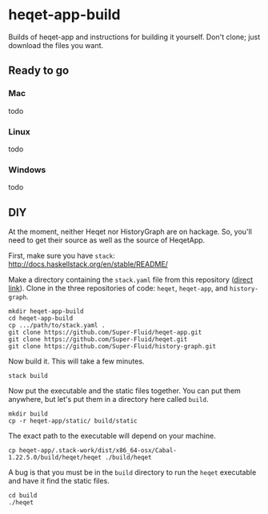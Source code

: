 # heqet-app-build
Builds of heqet-app and instructions for building it yourself. 
Don't clone; just download the files you want.

## Ready to go
### Mac
todo
### Linux
todo
### Windows
todo

## DIY
At the moment, neither Heqet nor HistoryGraph are on
hackage. So, you'll need to get their source as well as the source
of HeqetApp.

First, make sure you have `stack`: <http://docs.haskellstack.org/en/stable/README/>

Make a directory containing the `stack.yaml` file from this repository ([direct link](https://raw.githubusercontent.com/Super-Fluid/heqet-app-build/master/stack.yaml)). Clone in the three repositories of code: `heqet`, `heqet-app`, and `history-graph`.

    mkdir heqet-app-build
    cd heqet-app-build
    cp .../path/to/stack.yaml .
    git clone https://github.com/Super-Fluid/heqet-app.git
    git clone https://github.com/Super-Fluid/heqet.git
    git clone https://github.com/Super-Fluid/history-graph.git
    
Now build it. This will take a few minutes.
    
    stack build
    
Now put the executable and the static files together. You can put them anywhere, but let's put them in a directory here called `build`.

    mkdir build
    cp -r heqet-app/static/ build/static
    
The exact path to the executable will depend on your machine. 

    cp heqet-app/.stack-work/dist/x86_64-osx/Cabal-1.22.5.0/build/heqet/heqet ./build/heqet
    
A bug is that you must be in the `build` directory to run the `heqet` executable and have it find the static files.

    cd build
    ./heqet
